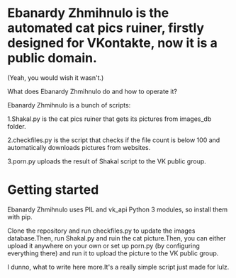 # Ebanardy Zhmihnulo is the automated cat pics ruiner, firstly designed for VKontakte, now it is a public domain.
(Yeah, you would wish it wasn't.)




What does Ebanardy Zhmihnulo do and how to operate it?

Ebanardy Zhmihnulo is a bunch of scripts:

1.Shakal.py is the cat pics ruiner that gets its pictures from images_db folder.

2.checkfiles.py is the script that checks if the file count is below 100 and automatically downloads pictures from websites.

3.porn.py uploads the result of Shakal script to the VK public group.

# Getting started

Ebanardy Zhmihnulo uses PIL and vk_api Python 3 modules, so install them with pip.

Clone the repository and run checkfiles.py to update the images database.Then, run Shakal.py and ruin the cat picture.Then, you can either upload it anywhere on your own or set up porn.py (by configuring everything there) and run it to upload the picture to the VK public group.

I dunno, what to write here more.It's a really simple script just made for lulz.
